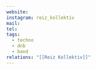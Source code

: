 ```yaml
---
website: 
instagram: reiz_kollektiv
mail: 
tel: 
tags:
  - techno
  - dnb
  - band
relations: "[[Reiz Kollektiv]]"
---
```

